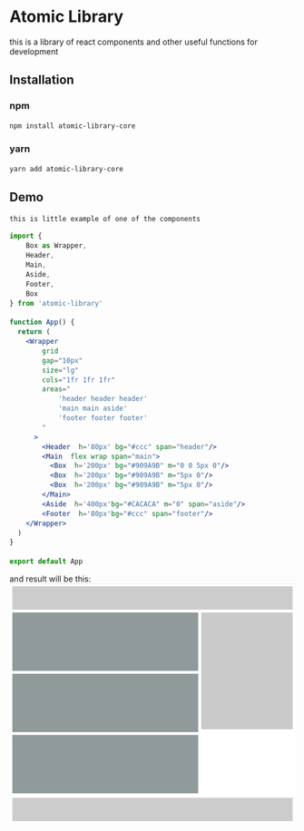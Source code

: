 # Atomic Library
this is a library of react components and other useful functions for development

## Installation

### npm
```bash
npm install atomic-library-core
```
### yarn 
```bash
yarn add atomic-library-core
```
## Demo
    this is little example of one of the components
```jsx
import {
    Box as Wrapper,
    Header,
    Main,
    Aside,
    Footer,
    Box
} from 'atomic-library'

function App() {
  return (
    <Wrapper 
        grid
        gap="10px"
        size="lg" 
        cols="1fr 1fr 1fr" 
        areas="
            'header header header'
            'main main aside'
            'footer footer footer'
        "
      >
        <Header  h='80px' bg="#ccc" span="header"/>
        <Main  flex wrap span="main">
          <Box  h='200px' bg="#909A9B" m="0 0 5px 0"/>
          <Box  h='200px' bg="#909A9B" m="5px 0"/>
          <Box  h='200px' bg="#909A9B" m="5px 0"/>
        </Main>
        <Aside  h='400px'bg="#CACACA" m="0" span="aside"/>
        <Footer  h='80px'bg="#ccc" span="footer"/>
    </Wrapper>
  )
}

export default App
```
and result will be this:
![Screenshot](src/assets/Capture.PNG)

